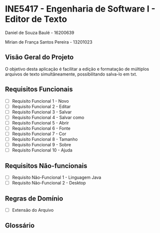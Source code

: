 # INE5417 - Engenharia de Software I - Editor de Texto

Daniel de Souza Baulé - 16200639

Mirian de França Santos Pereira - 13201023

## Visão Geral do Projeto

O objetivo desta aplicação é facilitar a edição e formatação de múltiplos arquivos de texto simultâneamente, possibilitando salva-lo em txt.

## Requisitos Funcionais

- [ ] Requisito Funcional 1 - Novo
- [ ] Requisito Funcional 2 - Editar
- [ ] Requisito Funcional 3 - Salvar
- [ ] Requisito Funcional 4 - Salvar como
- [ ] Requisito Funcional 5 - Abrir
- [ ] Requisito Funcional 6 - Fonte
- [ ] Requisito Funcional 7 - Cor
- [ ] Requisito Funcional 8 - Tamanho
- [ ] Requisito Funcional 9 - Sobre
- [ ] Requisito Funcional 10 - Ajuda

## Requisitos Não-funcionais

- [ ] Requisito Não-Funcional 1 - Linguagem Java
- [ ] Requisito Não-Funcional 2 - Desktop

## Regras de Domínio

- [ ] Extensão do Arquivo

## Glossário

